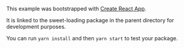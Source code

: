 This example was bootstrapped with [Create React App](https://github.com/facebook/create-react-app).

It is linked to the sweet-loading package in the parent directory for development purposes.

You can run `yarn install` and then `yarn start` to test your package.
